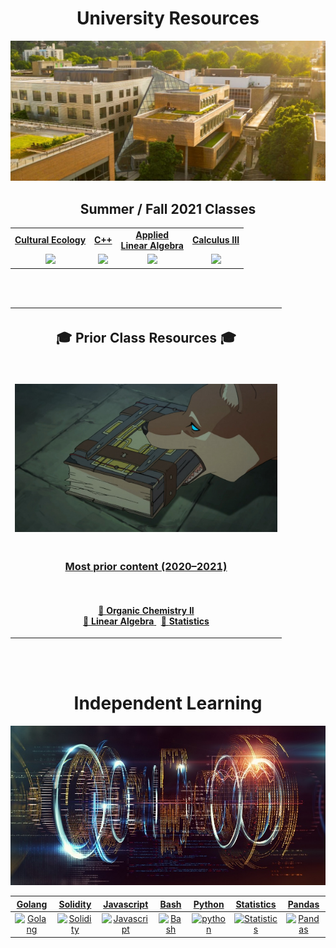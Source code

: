 <h1 align="center">University Resources</h1>
<p align="center">
  <img width="512" src="assets/images/psu.jpg">
</p>

<h2 align="center">Summer / Fall 2021 Classes</h2>

<table align="center">
  <tr>
    <td align="center"><strong><a href="capstone/">Cultural Ecology</a></strong></td>
    <td align="center"><strong><a href="c++/">C++</a></strong></td>
    <td align="center"><strong><a href="python/mth-343/">Applied <br/> Linear Algebra</a></strong></td>
    <td align="center"><strong><a href="python/calculus/">Calculus III</a></strong></td>
  </tr>
  <tr>
    <td align="center"><a href="capstone/"><img src="assets/images/capstone.ico"></a></td>
    <td align="center"><a href="c++/"><img src="assets/images/c++.ico"></a></td>
    <td align="center"><a href="python/mth-343/"><img src="assets/images/applied.ico"></a></td>
    <td align="center"><a href="python/calculus/"><img src="assets/images/lorenz.ico"></a></td>
  </tr>
</table>

<br>
<br>

<table align="center">
  <tr>
    <th>
      <h2 align="center">🎓 Prior Class Resources 🎓 </h2>
    </th>
  <tr>
    <td>
      <p align='center'>
        <br>
        <img width="420" src="assets/images/prior.jpg">
      </p>
    </td>
  </tr>
  <tr>
    <td>
      <h3 align='center'>
        <a href="http://drive.google.com/file/d/1lhJSXIqAmNblGcTUligxWAotnxI1fASp/view?usp=sharing"> Most prior content
          (2020&ndash;2021)
        </a>
      </h3>
    </td>
  </tr>
  <tr>
    <td>
      <p align="center">
        <br>
        <a href="http://raw.githubusercontent.com/nosvagor/notes/master/prior/ch-335.pdf">📓 <strong>Organic Chemistry II</strong>
        </a>
        <br>
        <a href="http://raw.githubusercontent.com/nosvagor/notes/master/prior/mth-261.pdf"> 📑 <strong>Linear Algebra</strong>
        </a>
        &nbsp; 
        <a href="http://raw.githubusercontent.com/nosvagor/notes/master/prior/statistics.pdf">📑 <strong>Statistics</strong>
        </a>
      </p>
    </td>
  </tr>
</table>

<br>
<br>

<h1 align="center">Independent Learning</h1>

<p align="center">
  <img width="512" src="assets/images/code.jpg">
</p>

|             [Golang](/golang)              |                [Solidity](/solidity)                 |                 [Javascript](/javascript)                  |              [Bash](/bash)               |               [Python](/python)                |               [Statistics](python/statistics)               |               [Pandas](/python/pandas)                |
| :----------------------------------------: | :--------------------------------------------------: | :--------------------------------------------------------: | :--------------------------------------: | :--------------------------------------------: | :---------------------------------------------------------: | :---------------------------------------------------: |
| [![Golang](assets/images/go.ico)](/golang) | [![Solidity](assets/images/solidity.ico)](/solidity) | [![Javascript](assets/images/javascript.ico)](/javascript) | [![Bash](assets/images/bash.ico)](/bash) | [![python](assets/images/python.ico)](/python) | [![Statistics](assets/images/stat.ico)](/python/statistics) | [![Pandas](assets/images/pandas.ico)](/python/pandas) |

